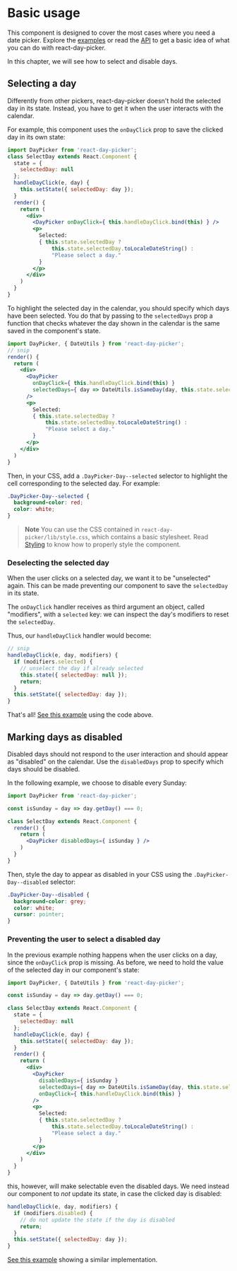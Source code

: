 # Basic usage

This component is designed to cover the most cases where you need a date picker. Explore the [examples](http://www.gpbl.org/react-day-picker/examples) or read the [API](http://www.gpbl.org/react-day-picker/docs/API.html) to get a basic idea of what you can do with react-day-picker.

In this chapter, we will see how to select and disable days.

## Selecting a day

Differently from other pickers, react-day-picker doesn't hold the selected day in its state. Instead, you have to get it when the user interacts with the calendar.

For example, this component uses the `onDayClick` prop to save the clicked day in its own state:

```jsx
import DayPicker from 'react-day-picker';
class SelectDay extends React.Component {
  state = {
    selectedDay: null
  };
  handleDayClick(e, day) {
    this.setState({ selectedDay: day });
  }
  render() {
    return (
      <div>
        <DayPicker onDayClick={ this.handleDayClick.bind(this) } />
        <p>
          Selected:
          { this.state.selectedDay ?
              this.state.selectedDay.toLocaleDateString() :
              "Please select a day."
          }
        </p>
      </div>
    )
  }
}
```

To highlight the selected day in the calendar, you should specify which days have been selected. You do that by passing to the `selectedDays` prop a function that checks whatever the day shown in the calendar is the same saved in the component's state.

```jsx
import DayPicker, { DateUtils } from 'react-day-picker';
// snip
render() {
  return (
    <div>
      <DayPicker
        onDayClick={ this.handleDayClick.bind(this) }
        selectedDays={ day => DateUtils.isSameDay(day, this.state.selectedDay) }
      />
      <p>
        Selected:
        { this.state.selectedDay ?
            this.state.selectedDay.toLocaleDateString() :
            "Please select a day."
        }
      </p>
    </div>
  )
}
```

Then, in your CSS, add a `.DayPicker-Day--selected` selector to highlight the cell corresponding to the selected day. For example:

```css
.DayPicker-Day--selected {
  background-color: red;
  color: white;
}
```

> **Note** You can use the CSS contained in `react-day-picker/lib/style.css`, which contains a basic stylesheet. Read [Styling](Styling.md) to know how to properly style the component.

### Deselecting the selected day

When the user clicks on a selected day, we want it to be "unselected" again. This can be made preventing our component to save the `selectedDay` in its state.

The `onDayClick` handler receives as third argument an object, called "modifiers", with a `selected` key: we can inspect the day's modifiers to reset the `selectedDay`.

Thus, our `handleDayClick` handler would become:

```jsx
// snip
handleDayClick(e, day, modifiers) {
  if (modifiers.selected) {
    // unselect the day if already selected
    this.state({ selectedDay: null });
    return;
  }
  this.setState({ selectedDay: day });
}
```

That's all! [See this example](http://www.gpbl.org/react-day-picker/examples/#selectable) using the code above.

## Marking days as disabled

Disabled days should not respond to the user interaction and should appear as "disabled" on the calendar. Use the `disabledDays` prop to specify which days should be disabled.

In the following example, we choose to disable every Sunday:

```jsx
import DayPicker from 'react-day-picker';

const isSunday = day => day.getDay() === 0;

class SelectDay extends React.Component {
  render() {
    return (
      <DayPicker disabledDays={ isSunday } />
    )
  }
}
```

Then, style the day to appear as disabled in your CSS using the `.DayPicker-Day--disabled` selector:

```css
.DayPicker-Day--disabled {
  background-color: grey;
  color: white;
  cursor: pointer;
}
```

### Preventing the user to select a disabled day

In the previous example nothing happens when the user clicks on a day, since the `onDayClick` prop is missing. As before, we need to hold the value of the selected day in our component's state:

```jsx
import DayPicker, { DateUtils } from 'react-day-picker';

const isSunday = day => day.getDay() === 0;

class SelectDay extends React.Component {
  state = {
    selectedDay: null
  };
  handleDayClick(e, day) {
    this.setState({ selectedDay: day });
  }
  render() {
    return (
      <div>
        <DayPicker
          disabledDays={ isSunday }
          selectedDays={ day => DateUtils.isSameDay(day, this.state.selectedDay) }
          onDayClick={ this.handleDayClick.bind(this) }
        />
        <p>
          Selected:
          { this.state.selectedDay ?
              this.state.selectedDay.toLocaleDateString() :
              "Please select a day."
          }
        </p>
      </div>
    )
  }
}
```

this, however, will make selectable even the disabled days. We need instead our component to _not_ update its state, in case the clicked day is disabled:

```jsx
handleDayClick(e, day, modifiers) {
  if (modifiers.disabled) {
    // do not update the state if the day is disabled
    return;
  }
  this.setState({ selectedDay: day });
}
```

[See this example](http://www.gpbl.org/react-day-picker/examples/#disabled) showing a similar implementation.

